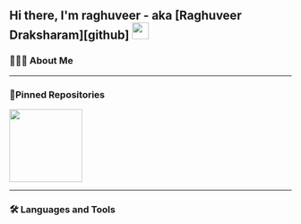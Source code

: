 ## Hi there, I'm raghuveer - aka [Raghuveer Draksharam][github] <img src="https://raw.githubusercontent.com/iampavangandhi/iampavangandhi/master/gifs/Hi.gif" width="30px"></h2>


### 👨🏻‍💻 About Me



---

### 📌Pinned Repositories

<p align="left">
<a href="https://github.com/raghuveer88/ICC-2019-WC-prediction.git">
  <img height="130em" src="https://github-readme-stats.vercel.app/api/pin/?username=raghuveer88&repo=ICC-2019-WC-prediction&title_color=ffffff&icon_color=3DEA6F&text_color=3DEA6F&bg_color=091258" />
</a>

</p>

---

### 🛠 Languages and Tools


